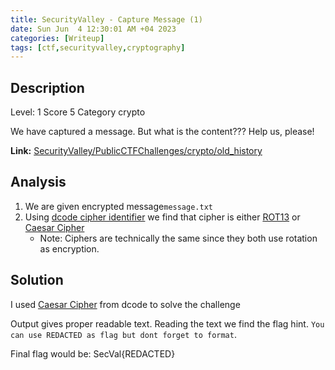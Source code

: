 ```yaml
---
title: SecurityValley - Capture Message (1)
date: Sun Jun  4 12:30:01 AM +04 2023
categories: [Writeup]
tags: [ctf,securityvalley,cryptography]
---
```


## Description 
 
Level: 1 Score 5 Category crypto

We have captured a message. But what is the content??? Help us, please!

**Link:** [SecurityValley/PublicCTFChallenges/crypto/old_history](https://github.com/SecurityValley/PublicCTFChallenges/blob/master/crypto/old_history/message.txt)
 
## Analysis 

1. We are given encrypted message`message.txt`
2. Using [dcode cipher identifier](https://www.dcode.fr/cipher-identifier) we find that cipher is either [ROT13](https://www.wikiwand.com/en/ROT13#introduction) or [Caesar Cipher](https://www.wikiwand.com/en/Caesar_cipher#introduction)
	* Note: Ciphers are technically the same since they both use rotation as encryption.

## Solution

I used [Caesar Cipher](https://www.dcode.fr/caesar-cipher) from dcode to solve the challenge

Output gives proper readable text. Reading the text we find the flag hint.
`You can use REDACTED as flag but dont forget to format`.

Final flag would be: SecVal{REDACTED}